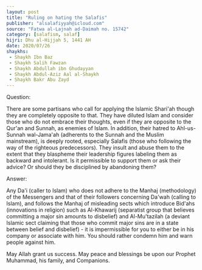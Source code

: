 ```yaml
---
layout: post
title: "Ruling on hating the Salafis"
publisher: "alsalafiyyah@icloud.com"
source: "Fatwa al-Lajnah ad-Daimah no. 15742"
category: [salafism, salaf]
hijri: Dhu al-Hijjah 5, 1441 AH
date: 2020/07/26
shaykhs: 
 - Shaykh Ibn Baz
 - Shaykh Salih Fawzan
 - Shaykh Abdullah ibn Ghudayyan
 - Shaykh Abdul-Aziz Aal al-Shaykh
 - Shaykh Bakr Abu Zayd
---
```


Question: 

There are some partisans who call for applying the Islamic Shari'ah though they are completely opposite to that. They have diluted Islam and consider those who do not embrace their thoughts, even if they are opposite to the Qur'an and Sunnah, as enemies of Islam. In addition, their hatred to Ahl-us-Sunnah wal-Jama'ah (adherents to the Sunnah and the Muslim mainstream), is deeply rooted, especially Salafis (those who following the way of the righteous predecessors). They insult and abuse them to the extent that they blaspheme their leadership figures labeling them as backward and intolerant. Is it permissible to support them or ask their advice? Or should they be disciplined by abandoning them?

Answer:

Any Da'i (caller to Islam) who does not adhere to the Manhaj (methodology) of the Messengers and that of their followers concerning Da'wah (calling to Islam), and follows the Manhaj of misleading sects which introduce Bid'ahs (innovations in religion) such as Al-Khawarij (separatist group that believes committing a major sin amounts to disbelief) and Al-Mu'tazilah (a deviant Islamic sect claiming that those who commit major sins are in a state between belief and disbelief) - it is impermissible for you to either be in his company or associate with him. You should rather condemn him and warn people against him.

May Allah grant us success. May peace and blessings be upon our Prophet Muhammad, his family, and Companions.
